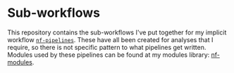 # Sub-workflows

This repository contains the sub-workflows I've put together for my implicit workflow [`nf-pipelines`][nf_pipelines].
These have all been created for analyses that I require, so there is not specific pattern to what pipelines get written.
Modules used by these pipelines can be found at my modules library: [nf-modules][nf_modules].

[nf_pipelines]: https://github.com/a-lud/nf-pipelines
[nf_modules]: https://github.com/a-lud/nf-modules